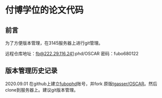 # 付博学位的论文代码

## 前言

为了方便版本管理，在3145服务器上进行git管理。

远程仓库地址：fb@222.29.116.241:phd/OSCAR
密码：fubo680122

## 版本管理历史记录

2020.09.01 在github上建立[fubophd](https://github.com/fubophd)账号，并fork 原版[tgasser/OSCAR](https://github.com/tgasser/OSCAR)。然后clone到服务器上。建议git版本管理。
